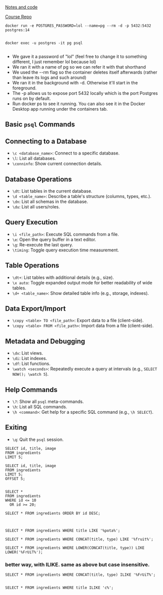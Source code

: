 [Notes and code](https://sql.holt.courses/)

[Course Repo](http://github.com/btholt/complete-intro-to-sql)


```
docker run -e POSTGRES_PASSWORD=lol --name=pg --rm -d -p 5432:5432 postgres:14
```

```

docker exec -u postgres -it pg psql


```


- We gave it a password of "lol" (feel free to change it to something different, I just remember lol because lol)
- We ran it with a name of pg so we can refer it with that shorthand
- We used the --rm flag so the container deletes itself afterwards (rather than leave its logs and such around)
- We ran it in the background with -d. Otherwise it'll start in the foreground.
- The -p allows us to expose port 5432 locally which is the port Postgres runs on by default.
- Run docker ps to see it running. You can also see it in the Docker Desktop app running under the containers tab.

## Basic `psql` Commands

## Connecting to a Database
- `\c <database_name>`: Connect to a specific database.
- `\l`: List all databases.
- `\conninfo`: Show current connection details.

## Database Operations
- `\dt`: List tables in the current database.
- `\d <table_name>`: Describe a table's structure (columns, types, etc.).
- `\dn`: List all schemas in the database.
- `\du`: List all users/roles.

## Query Execution
- `\i <file_path>`: Execute SQL commands from a file.
- `\e`: Open the query buffer in a text editor.
- `\g`: Re-execute the last query.
- `\timing`: Toggle query execution time measurement.

## Table Operations
- `\dt+`: List tables with additional details (e.g., size).
- `\x auto`: Toggle expanded output mode for better readability of wide tables.
- `\d+ <table_name>`: Show detailed table info (e.g., storage, indexes).

## Data Export/Import
- `\copy <table> TO <file_path>`: Export data to a file (client-side).
- `\copy <table> FROM <file_path>`: Import data from a file (client-side).

## Metadata and Debugging
- `\dv`: List views.
- `\di`: List indexes.
- `\df`: List functions.
- `\watch <seconds>`: Repeatedly execute a query at intervals (e.g., `SELECT NOW(); \watch 5`).

## Help Commands
- `\?`: Show all `psql` meta-commands.
- `\h`: List all SQL commands.
- `\h <command>`: Get help for a specific SQL command (e.g., `\h SELECT`).

## Exiting
- `\q`: Quit the `psql` session.



```
SELECT id, title, image
FROM ingredients
LIMIT 5;
```


```
SELECT id, title, image
FROM ingredients
LIMIT 5;
OFFSET 5;

```

```

SELECT *
FROM ingredients
WHERE id <= 10
  OR id >= 20;

```

```
SELECT * FROM ingredients ORDER BY id DESC;


```

```

SELECT * FROM ingredients WHERE title LIKE '%pota%';
```

```
SELECT * FROM ingredients WHERE CONCAT(title, type) LIKE '%fruit%';
```

```
SELECT * FROM ingredients WHERE LOWER(CONCAT(title, type)) LIKE LOWER('%FrUiT%');

```

### better way, with ILIKE. same as above but case insensitive.
```
SELECT * FROM ingredients WHERE CONCAT(title, type) ILIKE '%FrUiT%';


```

```
SELECT * FROM ingredients WHERE title ILIKE 'c%';

```
